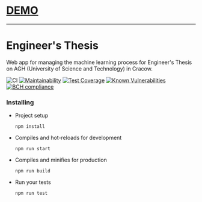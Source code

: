 # [DEMO](https://marcinxkaminski.github.io/workflow-builder-web/)
-----------------------------------------------

# Engineer's Thesis
Web app for managing the machine learning process for Engineer's Thesis on AGH (University of Science and Technology) in Cracow.

![CI](https://github.com/marcinxkaminski/workflow-builder-web/workflows/CI/badge.svg?branch=master)
[![Maintainability](https://api.codeclimate.com/v1/badges/26033eb268ac5dffe296/maintainability)](https://codeclimate.com/github/marcinxkaminski/workflow-builder-web/maintainability)
[![Test Coverage](https://api.codeclimate.com/v1/badges/26033eb268ac5dffe296/test_coverage)](https://codeclimate.com/github/marcinxkaminski/workflow-builder-web/test_coverage)
[![Known Vulnerabilities](https://snyk.io/test/github/marcinxkaminski/workflow-builder-web/badge.svg?targetFile=package.json)](https://snyk.io/test/github/marcinxkaminski/workflow-builder-web?targetFile=package.json)
[![BCH compliance](https://bettercodehub.com/edge/badge/marcinxkaminski/workflow-builder-web?branch=master)](https://bettercodehub.com/)


### Installing

* Project setup
    ```
    npm install
    ```

* Compiles and hot-reloads for development
    ```
    npm run start
    ```

* Compiles and minifies for production
    ```
    npm run build
    ```

* Run your tests
    ```
    npm run test
    ```
